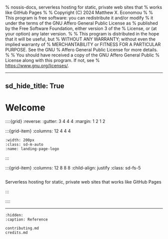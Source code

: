 % nossis-docs, serverless hosting for static, private web sites that
% works like GitHub Pages
%
% Copyright (C) 2024  Matthew X. Economou
%
% This program is free software: you can redistribute it and/or modify
% it under the terms of the GNU Affero General Public License as
% published by the Free Software Foundation, either version 3 of the
% License, or (at your option) any later version.
%
% This program is distributed in the hope that it will be useful, but
% WITHOUT ANY WARRANTY; without even the implied warranty of
% MERCHANTABILITY or FITNESS FOR A PARTICULAR PURPOSE.  See the GNU
% Affero General Public License for more details.
%
% You should have received a copy of the GNU Affero General Public
% License along with this program.  If not, see
% <https://www.gnu.org/licenses/>.

---
sd_hide_title: True
---

# Welcome

::::{grid}
:reverse:
:gutter: 3 4 4 4
:margin: 1 2 1 2

:::{grid-item}
:columns: 12 4 4 4

```{image} _static/logo-square.svg
:width: 200px
:class: sd-m-auto
:name: landing-page-logo
```

:::

:::{grid-item}
:columns: 12 8 8 8
:child-align: justify
:class: sd-fs-5

```{rubric} nossis-docs
```

Serverless hosting for static, private web sites that works like
GitHub Pages

:::

::::

---

```{toctree}
:hidden:
:caption: Reference

contributing.md
credits.md
```
